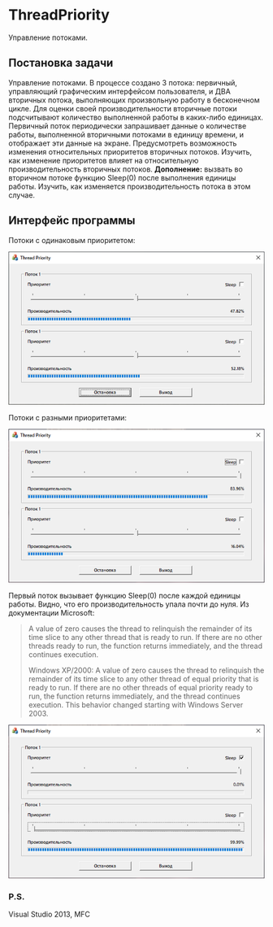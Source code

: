 # ThreadPriority
Управление потоками.

## Постановка задачи
Управление потоками. В процессе создано 3 потока: первичный, управляющий графическим интерфейсом пользователя, и ДВА вторичных потока, выполняющих произвольную работу в бесконечном цикле. Для оценки своей производительности вторичные потоки подсчитывают количество выполненной работы в каких-либо единицах. Первичный поток периодически запрашивает данные о количестве работы, выполненной вторичными потоками в единицу времени, и отображает эти данные на экране. Предусмотреть возможность изменения относительных приоритетов вторичных потоков. Изучить, как изменение приоритетов влияет на относительную производительность вторичных потоков. **Дополнение:** вызвать во вторичном потоке функцию Sleep(0) после выполнения единицы работы. Изучить, как изменяется производительность потока в этом случае.

## Интерфейс программы
Потоки с одинаковым приоритетом:
<p align="center"><img src="https://github.com/NNGU52/ThreadPriority/blob/main/screenshots/1.png"/></p>

Потоки с разными приоритетами:
<p align="center"><img src="https://github.com/NNGU52/ThreadPriority/blob/main/screenshots/2.png"/></p>

Первый поток вызывает функцию Sleep(0) после каждой единицы работы. Видно, что его производительность упала почти до нуля. Из документации Microsoft:
> A value of zero causes the thread to relinquish the remainder of its time slice to any other thread that is ready to run. If there are no other threads ready to run, the function returns immediately, and the thread continues execution.  
>  
> Windows XP/2000: A value of zero causes the thread to relinquish the remainder of its time slice to any other thread of equal priority that is ready to run. If there are no other threads of equal priority ready to run, the function returns immediately, and the thread continues execution. This behavior changed starting with Windows Server 2003.
<p align="center"><img src="https://github.com/NNGU52/ThreadPriority/blob/main/screenshots/3.png"/></p>

### P.S.
Visual Studio 2013, MFC
